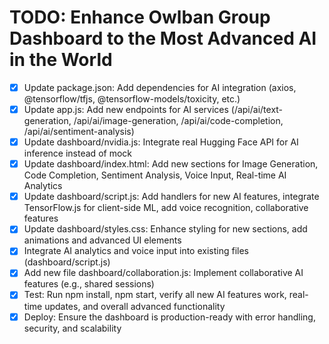 # TODO: Enhance Owlban Group Dashboard to the Most Advanced AI in the World

- [x] Update package.json: Add dependencies for AI integration (axios, @tensorflow/tfjs, @tensorflow-models/toxicity, etc.)
- [x] Update app.js: Add new endpoints for AI services (/api/ai/text-generation, /api/ai/image-generation, /api/ai/code-completion, /api/ai/sentiment-analysis)
- [x] Update dashboard/nvidia.js: Integrate real Hugging Face API for AI inference instead of mock
- [x] Update dashboard/index.html: Add new sections for Image Generation, Code Completion, Sentiment Analysis, Voice Input, Real-time AI Analytics
- [x] Update dashboard/script.js: Add handlers for new AI features, integrate TensorFlow.js for client-side ML, add voice recognition, collaborative features
- [x] Update dashboard/styles.css: Enhance styling for new sections, add animations and advanced UI elements
- [x] Integrate AI analytics and voice input into existing files (dashboard/script.js)
- [x] Add new file dashboard/collaboration.js: Implement collaborative AI features (e.g., shared sessions)
- [x] Test: Run npm install, npm start, verify all new AI features work, real-time updates, and overall advanced functionality
- [x] Deploy: Ensure the dashboard is production-ready with error handling, security, and scalability
